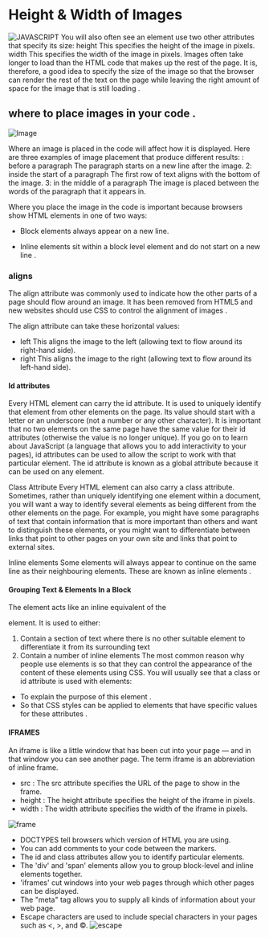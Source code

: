 # Height & Width of Images
![JAVASCRIPT](https://4.bp.blogspot.com/-PQHNOWFNS9o/XAkNsyPerCI/AAAAAAAALks/ONXxkKH3lRwskA3cfiqPa-cGKlt8u-l6wCLcBGAs/s1600/javascript.jpg)
You will also often see an element use two other attributes 
that specify its size:
height
This specifies the height of the 
image in pixels.
width
This specifies the width of the 
image in pixels.
Images often take longer to 
load than the HTML code that 
makes up the rest of the page. 
It is, therefore, a good idea to 
specify the size of the image 
so that the browser can render 
the rest of the text on the page 
while leaving the right amount of 
space for the image that is still 
loading .

## where to place images in your code . 
![Image](https://e3arabi.com/wp-content/uploads/2021/01/%D8%A3%D8%B7%D8%B1-%D8%A7%D9%84%D8%B9%D9%85%D9%84-%D9%81%D9%8A-%D9%84%D8%BA%D8%A9-%D8%AC%D8%A7%D9%81%D8%A7-%D8%B3%D9%83%D8%B1%D8%B3%D9%8A%D8%A8%D8%AA.png)

Where an image is placed 
in the code will affect how it 
is displayed. Here are three 
examples of image placement 
that produce different results:
: before a paragraph
The paragraph starts on a new 
line after the image.
2: inside the start of a 
paragraph
The first row of text aligns with 
the bottom of the image.
3: in the middle of a 
paragraph
The image is placed between the 
words of the paragraph that it 
appears in. 

Where you place the image in 
the code is important because 
browsers show HTML elements 
in one of two ways:

* Block elements always appear 
on a new line. 

* Inline elements sit within a 
block level element and do not 
start on a new line . 

### aligns 
The align attribute was 
commonly used to indicate how 
the other parts of a page should 
flow around an image. It has 
been removed from HTML5 
and new websites should use 
CSS to control the alignment of 
images . 

The align attribute can take 
these horizontal values:
* left
This aligns the image to the left 
(allowing text to flow around its 
right-hand side).
* right
This aligns the image to the right 
(allowing text to flow around its 
left-hand side). 


#### Id attributes 
Every HTML element can carry 
the id attribute. It is used to 
uniquely identify that element 
from other elements on the 
page. Its value should start with 
a letter or an underscore (not a 
number or any other character).
It is important that no two 
elements on the same page 
have the same value for their id
attributes (otherwise the value is 
no longer unique).
If you go on to learn about 
JavaScript (a language that 
allows you to add interactivity to 
your pages), id attributes can be 
used to allow the script to work 
with that particular element.
The id attribute is known as a 
global attribute because it can 
be used on any element.

Class Attribute
Every HTML element can 
also carry a class attribute. 
Sometimes, rather than uniquely 
identifying one element within 
a document, you will want a 
way to identify several elements 
as being different from the 
other elements on the page. 
For example, you might have 
some paragraphs of text that 
contain information that is more 
important than others and want 
to distinguish these elements, or 
you might want to differentiate 
between links that point to other 
pages on your own site and links 
that point to external sites. 

Inline elements
Some elements will always 
appear to continue on the 
same line as their neighbouring 
elements. These are known as 
inline elements .

 #### Grouping Text & Elements In a Block
The <span> element acts like 
an inline equivalent of the <div>
element. It is used to either:
1. Contain a section of text 
where there is no other suitable 
element to differentiate it from 
its surrounding text
2. Contain a number of inline 
elements
The most common reason why 
people use <span> elements 
is so that they can control the 
appearance of the content of 
these elements using CSS.
You will usually see that a class
or id attribute is used with 
 elements:
* To explain the purpose of this 
 element .
* So that CSS styles can be 
applied to elements that 
have specific values for these attributes . 

#### IFRAMES
An iframe is like a little window 
that has been cut into your 
page — and in that window you 
can see another page. The term 
iframe is an abbreviation of inline 
frame.
* src : The src attribute specifies the 
URL of the page to show in the 
frame.
* height : The height attribute specifies 
the height of the iframe in pixels.
* width : The width attribute specifies 
the width of the iframe in pixels.

![frame](https://media.geeksforgeeks.org/wp-content/uploads/20190729123659/frame2.png)

*  DOCTYPES tell browsers which version of HTML you 
are using.
*  You can add comments to your code between the markers.
*  The id and class attributes allow you to identify particular elements.
*  The 'div' and 'span' elements allow you to group block-level and inline elements together.
* 'iframes' cut windows into your web pages through which other pages can be displayed.
*  The "meta" tag allows you to supply all kinds of 
information about your web page.
* Escape characters are used to include special 
characters in your pages such as <, >, and ©.
![escape](https://res.cloudinary.com/practicaldev/image/fetch/s--tU46iRMd--/c_imagga_scale,f_auto,fl_progressive,h_500,q_auto,w_1000/https://dev-to-uploads.s3.amazonaws.com/i/vowutucgsxu77iamly86.jpg)






